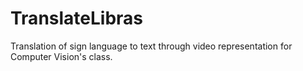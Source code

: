 # TranslateLibras
Translation of sign language to text through video representation for Computer Vision's class.
